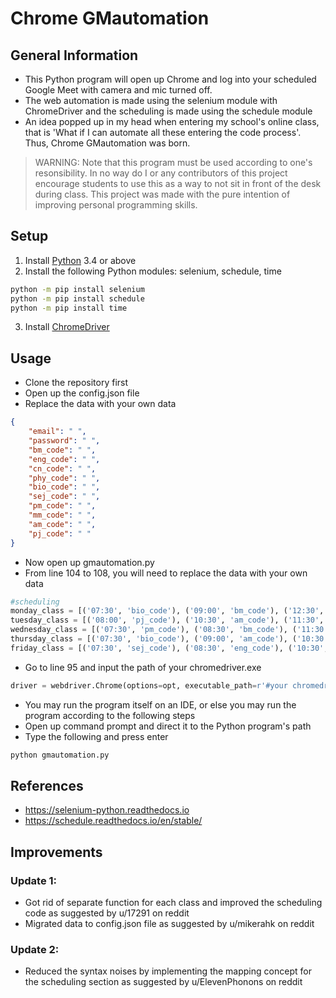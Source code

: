 # Chrome GMautomation

## General Information
- This Python program will open up Chrome and log into your scheduled Google Meet with camera and mic turned off.
- The web automation is made using the selenium module with ChromeDriver and the scheduling is made using the schedule module
- An idea popped up in my head when entering my school's online class, that is 'What if I can automate all these entering the code process'. Thus, Chrome GMautomation was born.

> WARNING: Note that this program must be used according to one's resonsibility. In no way do I or any contributors of this project encourage students to use this as a way to not sit in front of the desk during class. This project was made with the pure intention of improving personal programming skills.


## Setup
1. Install [Python](https://www.python.org/downloads/) 3.4 or above
2. Install the following Python modules: selenium, schedule, time
```bash
python -m pip install selenium
python -m pip install schedule
python -m pip install time

```
3. Install [ChromeDriver](https://sites.google.com/a/chromium.org/chromedriver/downloads)


## Usage
- Clone the repository first
- Open up the config.json file
- Replace the data with your own data
```json
{
    "email": " ",
    "password": " ",
    "bm_code": " ",
    "eng_code": " ",
    "cn_code": " ",
    "phy_code": " ",
    "bio_code": " ",
    "sej_code": " ",
    "pm_code": " ",
    "mm_code": " ",
    "am_code": " ",
    "pj_code": " "
}
```
- Now open up gmautomation.py
- From line 104 to 108, you will need to replace the data with your own data
```python
#scheduling
monday_class = [('07:30', 'bio_code'), ('09:00', 'bm_code'), ('12:30', 'phy_code')]
tuesday_class = [('08:00', 'pj_code'), ('10:30', 'am_code'), ('11:30', 'mm_code')] 
wednesday_class = [('07:30', 'pm_code'), ('08:30', 'bm_code'), ('11:30', 'phy_code'), ('12:30', 'eng_code')]
thursday_class = [('07:30', 'bio_code'), ('09:00', 'am_code'), ('10:30', 'cn_code'), ('11:30', 'pm_code')]
friday_class = [('07:30', 'sej_code'), ('08:30', 'eng_code'), ('10:30', 'mm_code'), ('11:30', 'pm_code')]
```
- Go to line 95 and input the path of your chromedriver.exe
```python
driver = webdriver.Chrome(options=opt, executable_path=r'#your chromedriver.exe path')
```
- You may run the program itself on an IDE, or else you may run the program according to the following steps
- Open up command prompt and direct it to the Python program's path
- Type the following and press enter
```bash
python gmautomation.py
```


## References
- https://selenium-python.readthedocs.io
- https://schedule.readthedocs.io/en/stable/


## Improvements
### Update 1:
- Got rid of separate function for each class and improved the scheduling code as suggested by u/17291 on reddit
- Migrated data to config.json file as suggested by u/mikerahk on reddit

### Update 2:
- Reduced the syntax noises by implementing the mapping concept for the scheduling section as suggested by u/ElevenPhonons on reddit
